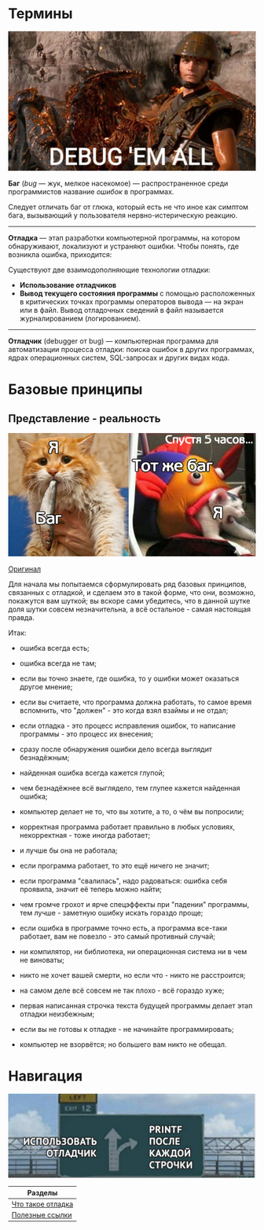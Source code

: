 # Термины

![](/attachments/Pasted%20image%2020240228220745.png)

**Баг** (_bug_ — жук, мелкое насекомое) — распространенное среди программистов название _ошибок_ в программах.

Следует отличать баг от глюка, который есть не что иное как симптом бага, вызывающий у пользователя нервно-истерическую реакцию.

----

**Отладка** — этап разработки компьютерной программы, на котором обнаруживают, локализуют и устраняют ошибки. Чтобы понять, где возникла ошибка, приходится:

Существуют две взаимодополняющие технологии отладки:

- **Использование отладчиков** 
- **Вывод текущего состояния программы** с помощью расположенных в критических точках программы операторов вывода — на экран или в файл. Вывод отладочных сведений в файл называется журналированием (логированием).

----

**Отладчик** (debugger от bug) — компьютерная программа для автоматизации процесса отладки: поиска ошибок в других программах, ядрах операционных систем, SQL-запросах и других видах кода. 

# Базовые принципы

## Представление - реальность

![](/attachments/1588521136128931146.png)

[Оригинал](https://pikabu.ru/story/otladka_programmyi_7596295)

Для начала мы попытаемся сформулировать ряд базовых принципов, связанных с отладкой, и сделаем это в такой форме, что они, возможно, покажутся вам шуткой; вы вскоре сами убедитесь, что в данной шутке доля шутки совсем незначительна, а всё остальное - самая настоящая правда. 

Итак:

- ошибка всегда есть;

- ошибка всегда не там;

- если вы точно знаете, где ошибка, то у ошибки может оказаться другое мнение;

- если вы считаете, что программа должна работать, то самое время вспомнить, что "должен" - это когда взял взаймы и не отдал;

- если отладка - это процесс исправления ошибок, то написание программы - это процесс их внесения;

- сразу после обнаружения ошибки дело всегда выглядит безнадёжным;

- найденная ошибка всегда кажется глупой;

- чем безнадёжнее всё выглядело, тем глупее кажется найденная ошибка;

- компьютер делает не то, что вы хотите, а то, о чём вы попросили;

- корректная программа работает правильно в любых условиях, некорректная - тоже иногда работает;

- и лучше бы она не работала;

- если программа работает, то это ещё ничего не значит;

- если программа "свалилась", надо радоваться: ошибка себя проявила, значит её теперь можно найти;

- чем громче грохот и ярче спецэффекты при "падении" программы, тем лучше - заметную ошибку искать гораздо проще;

- если ошибка в программе точно есть, а программа все-таки работает, вам не повезло - это самый противный случай;

- ни компилятор, ни библиотека, ни операционная система ни в чем не виноваты;

- никто не хочет вашей смерти, но если что - никто не расстроится;

- на самом деле всё совсем не так плохо - всё гораздо хуже;

- первая написанная строчка текста будущей программы делает этап отладки неизбежным;

- если вы не готовы к отладке - не начинайте программировать;

- компьютер не взорвётся; но большего вам никто не обещал.

# Навигация

![](/attachments/Pasted%20image%2020240228220902.png)

| Разделы                                             |
| --------------------------------------------------- |
| [Что такое отладка](what_is_debug/what_is_debug.md) |
| [Полезные ссылки](useful_links/useful_links.md)     |
